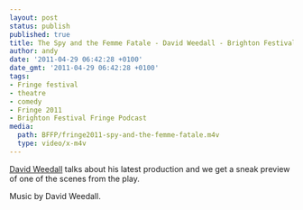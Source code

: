 ```yaml
---
layout: post
status: publish
published: true
title: The Spy and the Femme Fatale - David Weedall - Brighton Festival Fringe 2011
author: andy
date: '2011-04-29 06:42:28 +0100'
date_gmt: '2011-04-29 06:42:28 +0100'
tags:
- Fringe festival
- theatre
- comedy
- Fringe 2011
- Brighton Festival Fringe Podcast
media:
  path: BFFP/fringe2011-spy-and-the-femme-fatale.m4v
  type: video/x-m4v
---
```

<a href="http://secondimpression.org.uk" target="_blank">David Weedall</a> talks 
about his latest production and we get a sneak preview of one of the scenes from the play.

Music by David Weedall.
